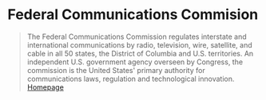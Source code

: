 # Federal Communications Commision

> The Federal Communications Commission regulates interstate and international communications by radio, television, wire, satellite, and cable in all 50 states, the District of Columbia and U.S. territories. An independent U.S. government agency overseen by Congress, the commission is the United States' primary authority for communications laws, regulation and technological innovation. [Homepage](https://www.fcc.gov/)
